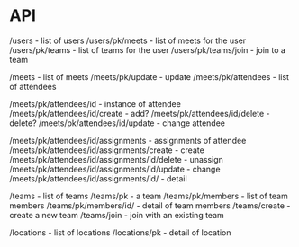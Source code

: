 # API

/users - list of users
/users/pk/meets - list of meets for the user
/users/pk/teams - list of teams for the user
/users/pk/teams/join - join to a team


/meets - list of meets
/meets/pk/update - update
/meets/pk/attendees - list of attendees

/meets/pk/attendees/id - instance of attendee
/meets/pk/attendees/id/create - add?
/meets/pk/attendees/id/delete - delete?
/meets/pk/attendees/id/update - change attendee

/meets/pk/attendees/id/assignments - assignments of attendee
/meets/pk/attendees/id/assignments/create - create
/meets/pk/attendees/id/assignments/id/delete - unassign
/meets/pk/attendees/id/assignments/id/update - change
/meets/pk/attendees/id/assignments/id/ - detail


/teams - list of teams
/teams/pk - a team
/teams/pk/members  - list of team members
/teams/pk/members/id/  - detail of team members
/teams/create - create a new team
/teams/join - join with an existing team



/locations - list of locations
/locations/pk - detail of location

